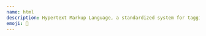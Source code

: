 ```yaml
---
name: html
description: Hypertext Markup Language, a standardized system for tagging text files to achieve font, colour, graphic, and hyperlink effects on World Wide Web pages.
emoji: 📃
---
```

